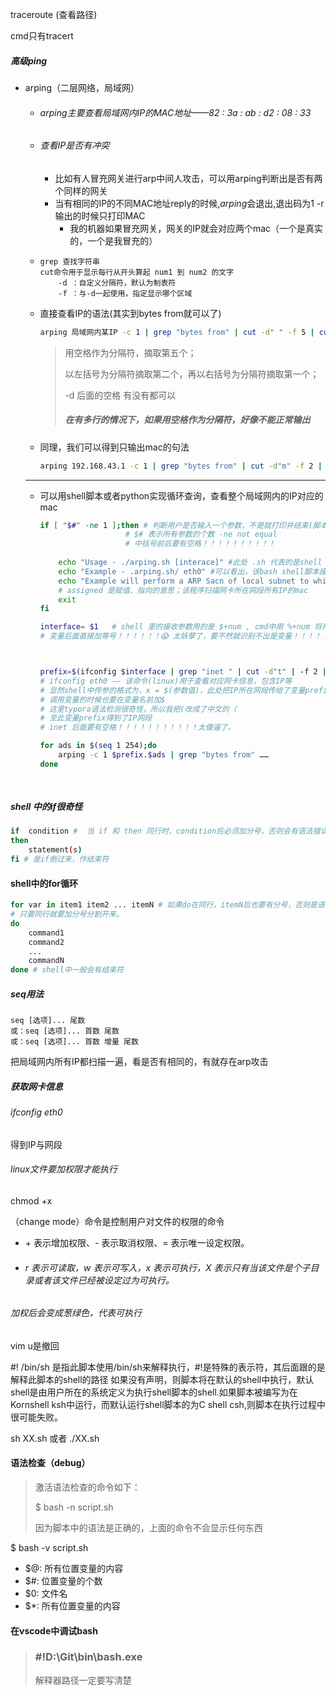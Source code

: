 traceroute (查看路径)

cmd只有tracert

##### 高级ping

- arping（二层网络，局域网）

  - ###### arping主要查看局域网内IP的MAC地址——82 : 3a : ab : ​d2 : 08 : 33

  - ###### 查看IP是否有冲突

    - 比如有人冒充网关进行arp中间人攻击，可以用arping判断出是否有两个同样的网关
    - 当有相同的IP的不同MAC地址reply的时候,*arping*会退出,退出码为1 -r 输出的时候只打印MAC
      - 我的机器如果冒充网关，网关的IP就会对应两个mac（一个是真实的，一个是我冒充的）

  - ~~~
    grep 查找字符串
    cut命令用于显示每行从开头算起 num1 到 num2 的文字
    	-d ：自定义分隔符，默认为制表符
    	-f ：与-d一起使用，指定显示哪个区域
    ~~~

    

  - 直接查看IP的语法(其实到bytes from就可以了)

    ~~~bash
    arping 局域网内某IP -c 1 | grep "bytes from" | cut -d" " -f 5 | cut -d "(" -f 2 | cut -d")" -f 1
    ~~~

    > 用空格作为分隔符，摘取第五个；
    >
    > 以左括号为分隔符摘取第二个，再以右括号为分隔符摘取第一个；
    >
    > -d 后面的空格 有没有都可以
    >
    > ##### 在有多行的情况下，如果用空格作为分隔符，好像不能正常输出

  - 同理，我们可以得到只输出mac的句法

    ~~~bash
    arping 192.168.43.1 -c 1 | grep "bytes from" | cut -d"m" -f 2 | cut -d "(" -f 1 | cut -d" " -f 2
    
    ~~~

  ---

  - 可以用shell脚本或者python实现循环查询，查看整个局域网内的IP对应的mac

    ~~~bash
    if [ "$#" -ne 1 ];then # 判断用户是否输入一个参数，不是就打印并结束(脚本只支持输入一个参数)
    				   # $# 表示所有参数的个数 -ne not equal
    				   # 中括号前后要有空格！！！！！！！！！！
    				   
    	echo "Usage - ./arping.sh [interace]" #此处 .sh 代表的是shell
    	echo "Example - .arping.sh/ eth0" #可以看出，该bash shell脚本接收参数为网卡名称
    	echo "Example will perform a ARP Sacn of local subnet to which eth0 is assigned"
    	# assigned 是赋值、指向的意思；该程序扫描网卡所在网段所有IP的mac
    	exit
    fi
    
    interface= $1	# shell 里的接收参数用的是 $+num , cmd中用 %+num 将用户输入传入interface变量中
    # 变量后面直接加等号！！！！！！😱 太妖孽了，要不然就识别不出是变量！！！！！！
    
    
    
    prefix=$(ifconfig $interface | grep "inet " | cut -d"t" | -f 2 | cut -d "）" -f 1)
    # ifconfig eth0 —— 该命令(linux)用于查看对应网卡信息，包含IP等	
    # 显然shell中传参的格式为，x = $(参数值)，此处把IP所在网段传给了变量prefix(前缀)
    # 调用变量的时候也要在变量名前加$
    # 这里typora语法检测很奇怪，所以我把(改成了中文的（
    # 至此变量prefix得到了IP网段
    # inet 后面要有空格！！！！！！！！！！！太傻逼了。
    
    for ads in $(seq 1 254);do
    	arping -c 1 $prefix.$ads | grep "bytes from" ……
    done
    	
    	
    ~~~

##### shell 中的if很奇怪

~~~ bash
if  condition #  当 if 和 then 同行时，condition后必须加分号，否则会有语法错误
then
	statement(s)
fi # 是if倒过来，作结束符
~~~

#### shell中的for循环

~~~bash
for var in item1 item2 ... itemN # 如果do在同行，itemN后也要有分号，否则是语法错误
# 只要同行就要加分号分割开来。
do
    command1
    command2
    ...
    commandN
done # shell中一般会有结束符 
~~~

##### seq用法

~~~
seq [选项]... 尾数
或：seq [选项]... 首数 尾数
或：seq [选项]... 首数 增量 尾数
~~~

把局域网内所有IP都扫描一遍，看是否有相同的，有就存在arp攻击

##### 获取网卡信息

###### ifconfig eth0

得到IP与网段



###### linux文件要加权限才能执行

chmod +x

（change mode）命令是控制用户对文件的权限的命令

- \+ 表示增加权限、- 表示取消权限、= 表示唯一设定权限。

- ###### r 表示可读取，w 表示可写入，x 表示可执行，X 表示只有当该文件是个子目录或者该文件已经被设定过为可执行。

###### 加权后会变成葱绿色，代表可执行



vim u是撤回

\#! /bin/sh 是指此脚本使用/bin/sh来解释执行，#!是特殊的表示符，其后面跟的是解释此脚本的shell的路径
如果没有声明，则脚本将在默认的shell中执行，默认shell是由用户所在的系统定义为执行shell脚本的shell.如果脚本被编写为在Kornshell ksh中运行，而默认运行shell脚本的为C shell csh,则脚本在执行过程中很可能失败。

 sh XX.sh 或者 ./XX.sh

#### 语法检查（debug）

> 激活语法检查的命令如下：
>
> $ bash -n script.sh
>
> 因为脚本中的语法是正确的，上面的命令不会显示任何东西

$ bash -v script.sh



- $@: 所有位置变量的内容
- $#: 位置变量的个数
- $0: 文件名
- $*: 所有位置变量的内容



#### 在vscode中调试bash

> ###  #!D:\Git\bin\bash.exe 
>
> 解释器路径一定要写清楚